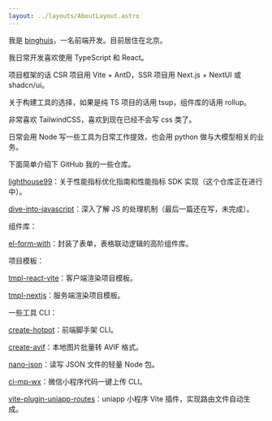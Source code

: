 ```yaml
---
layout: ../layouts/AboutLayout.astro
---
```


我是 [binghuis](https://github.com/binghuis?tab=repositories)，一名前端开发。目前居住在北京。

我日常开发喜欢使用 TypeScript 和 React。

项目框架的话 CSR 项目用 Vite + AntD，SSR 项目用 Next.js + NextUI 或 shadcn/ui。

关于构建工具的选择，如果是纯 TS 项目的话用 tsup，组件库的话用 rollup。

非常喜欢 TailwindCSS，喜欢到现在已经不会写 css 类了。

日常会用 Node 写一些工具为日常工作提效，也会用 python 做与大模型相关的业务。

下面简单介绍下 GitHub 我的一些仓库。

[lighthouse99](https://github.com/binghuis/lighthouse99)：关于性能指标优化指南和性能指标 SDK 实现（这个仓库正在进行中）。

[dive-into-javascript](https://github.com/binghuis/dive-into-javascript)：深入了解 JS 的处理机制（最后一篇还在写，未完成）。

组件库：

[el-form-with](https://github.com/binghuis/el-form-with)：封装了表单，表格联动逻辑的高阶组件库。

项目模板：

[tmpl-react-vite](https://github.com/binghuis/tmpl-react-vite)：客户端渲染项目模板。

[tmpl-nextjs](https://github.com/binghuis/tmpl-nextjs)：服务端渲染项目模板。

一些工具 CLI：

[create-hotpot](https://github.com/binghuis/create-hotpot)：前端脚手架 CLI。

[create-avif](https://github.com/binghuis/create-avif)：本地图片批量转 AVIF 格式。

[nano-json](https://github.com/binghuis/nano-json)：读写 JSON 文件的轻量 Node 包。

[ci-mp-wx](https://github.com/binghuis/ci-mp-wx)：微信小程序代码一键上传 CLI。

[vite-plugin-uniapp-routes](https://github.com/binghuis/vite-plugin-uniapp-routes)：uniapp 小程序 Vite 插件，实现路由文件自动生成。
